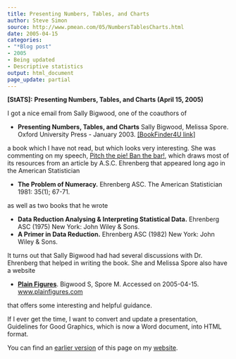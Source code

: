 ```yaml
---
title: Presenting Numbers, Tables, and Charts
author: Steve Simon
source: http://www.pmean.com/05/NumbersTablesCharts.html
date: 2005-04-15
categories:
- "*Blog post"
- 2005
- Being updated
- Descriptive statistics
output: html_document
page_update: partial
---
```

**[StATS]:** **Presenting Numbers, Tables, and
Charts (April 15, 2005)**

I got a nice email from Sally Bigwood, one of the coauthors of

- **Presenting Numbers, Tables, and Charts** Sally Bigwood, Melissa
Spore. Oxford University Press - January 2003. [\[BookFinder4U
link\]](http://www.bookfinder4u.com/detail/0198607229.html)

a book which I have not read, but which looks very interesting. She was
commenting on my speech, [Pitch the pie! Ban the
bar!](../model/barpie.asp), which draws most of its resources from an
article by A.S.C. Ehrenberg that appeared long ago in the American
Statistician

- **The Problem of Numeracy.** Ehrenberg ASC. The American
Statistician 1981: 35(1); 67-71.

as well as two books that he wrote

- **Data Reduction Analysing & Interpreting Statistical Data.**
Ehrenberg ASC (1975) New York: John Wiley & Sons.
- **A Primer in Data Reduction.** Ehrenberg ASC (1982) New York: John
Wiley & Sons.

It turns out that Sally Bigwood had had several discussions with Dr.
Ehrenberg that helped in writing the book. She and Melissa Spore also
have a website

- **[Plain Figures](http://www.plainfigures.com%20)**. Bigwood S,
Spore M. Accessed on 2005-04-15. www.plainfigures.com

that offers some interesting and helpful guidance.

If I ever get the time, I want to convert and update a presentation,
Guidelines for Good Graphics, which is now a Word document, into HTML
format.

You can find an [earlier version][sim1] of this page on my [website][sim2].

[sim1]: http://www.pmean.com/05/NumbersTablesCharts.html
[sim2]: http://www.pmean.com
